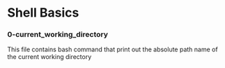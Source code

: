 # Shell Basics

### 0-current_working_directory
This file contains bash command that print out the absolute path name of the current working directory
#
